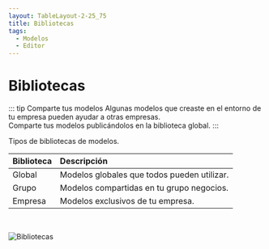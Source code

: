 ```yaml
---
layout: TableLayout-2-25_75
title: Bibliotecas
tags:
  - Modelos
  - Editor
---
```


# Bibliotecas

::: tip Comparte tus modelos
Algunas modelos que creaste en el entorno de tu empresa pueden ayudar a otras empresas.<br>
Comparte tus modelos publicándolos en la biblioteca global.
:::

Tipos de bibliotecas de modelos.

| Biblioteca | Descripción                                 |
| :--------- | :------------------------------------------ |
| Global     | Modelos globales que todos pueden utilizar. |
| Grupo      | Modelos compartidas en tu grupo negocios.   |
| Empresa    | Modelos exclusivos de tu empresa.           |

<br>

![Bibliotecas](https://cdn.phishx.io/phishx-docs/images/phishx_templates_global_01.webp)
